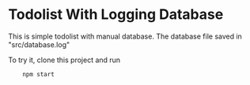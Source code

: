 # Todolist With Logging Database

This is simple todolist with manual database.
The database file saved in "src/database.log"

To try it, clone this project and run

```bash
    npm start
```
